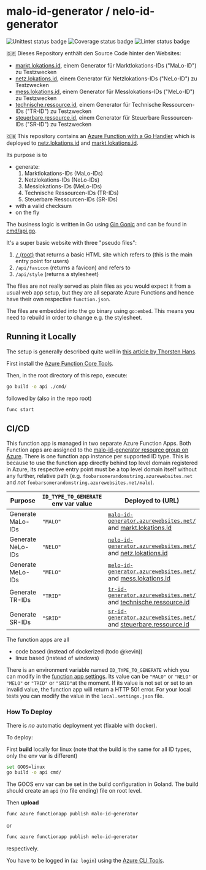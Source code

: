 # malo-id-generator / nelo-id-generator

![Unittest status badge](https://github.com/hochfrequenz/go-template-repository/workflows/Unittests/badge.svg)
![Coverage status badge](https://github.com/hochfrequenz/go-template-repository/workflows/coverage/badge.svg)
![Linter status badge](https://github.com/hochfrequenz/go-template-repository/workflows/golangci-lint/badge.svg)

🇩🇪 Dieses Repository enthält den Source Code hinter den Websites:
* [markt.lokations.id](https://markt.lokations.id), einem Generator für Marktlokations-IDs ("MaLo-ID") zu Testzwecken
* [netz.lokations.id](https://netz.lokations.id), einem Generator für Netzlokations-IDs ("NeLo-ID") zu Testzwecken
* [mess.lokations.id](https://mess.lokations.id), einem Generator für Messlokations-IDs ("MeLo-ID") zu Testzwecken
* [technische.ressource.id](https://techniscche.ressource.id), einem Generator für Technische Ressourcen-IDs ("TR-ID") zu Testzwecken
* [steuerbare.ressource.id](https://steuerbare.ressource.id), einem Generator für Steuerbare Ressourcen-IDs ("SR-ID") zu Testzwecken

🇬🇧 This repository contains
an [Azure Function with a Go Handler](https://docs.microsoft.com/en-us/azure/azure-functions/create-first-function-vs-code-other?tabs=go%2Cwindows) which is deployed to [netz.lokations.id](https://netz.lokations.id) and [markt.lokations.id](https://markt.lokations.id).

Its purpose is to

- generate:
  1. Marktlokations-IDs (MaLo-IDs)
  2. Netzlokations-IDs (NeLo-IDs)
  3. Messlokations-IDs (MeLo-IDs)
  4. Technische Ressourcen-IDs (TR-IDs)
  5. Steuerbare Ressourcen-IDs (SR-IDs)
- with a valid checksum
- on the fly

The business logic is written in Go using [Gin Gonic](https://gin-gonic.com/) and can be found in [cmd/api.go](cmd/api.go).

It's a super basic website with three "pseudo files":

1. [`/` (root)](https://malo-id-generator.azurewebsites.net/) that returns a basic HTML site which refers to (this is the main entry point for users)
2. `/api/favicon` (returns a favicon) and refers to
3. `/api/style` (returns a stylesheet)

The files are not really served as plain files as you would expect it from a usual web app setup, but they are all separate Azure Functions and hence have their own respective `function.json`.

The files are embedded into the go binary using `go:embed`.
This means you need to rebuild in order to change e.g. the stylesheet.

## Running it Locally

The setup is generally described quite well in [this article by Thorsten Hans](https://www.thorsten-hans.com/azure-functions-with-go/).

First install the [Azure Function Core Tools](https://docs.microsoft.com/en-us/azure/azure-functions/functions-run-local?tabs=v4%2Cwindows%2Ccsharp%2Cportal%2Cbash#v2).

Then, in the root directory of this repo, execute:

```bash
go build -o api ./cmd/
```

followed by (also in the repo root)

```bash
func start
```

## CI/CD

This function app is managed in two separate Azure Function Apps.
Both Function apps are assigned to the [malo-id-generator resource group on Azure](https://portal.azure.com/#@hochfrequenz.net/resource/subscriptions/1cdc65f0-62d2-4770-be11-9ec1da950c81/resourceGroups/malo-id-generator/overview).
There is one function app instance per supported ID type.
This is because to use the function app directly behind top level domain registered in Azure, its respective entry point must be a top level domain itself without any further, relative path (e.g. `foobarsomerandomstring.azurewebsites.net` and _not_ `foobarsomerandomstring.azurewebsites.net/malo`).

| Purpose           | `ID_TYPE_TO_GENERATE` env var value | Deployed to (URL)                                                                                                                                 | Settings                                                                                                                                                                                                                  |
|-------------------|-------------------------------------|---------------------------------------------------------------------------------------------------------------------------------------------------|---------------------------------------------------------------------------------------------------------------------------------------------------------------------------------------------------------------------------|
| Generate MaLo-IDs | `"MALO"`                            | [`malo-id-generator.azurewebsites.net/`](https://malo-id-generator.azurewebsites.net/) and [markt.lokations.id](https://markt.lokations.id)       | [malo-id-generator](https://portal.azure.com/#@hochfrequenz.net/resource/subscriptions/1cdc65f0-62d2-4770-be11-9ec1da950c81/resourceGroups/malo-id-generator/providers/Microsoft.Web/sites/malo-id-generator/appServices) |                                                                                                                                                                                                  |.
| Generate NeLo-IDs | `"NELO"`                            | [`nelo-id-generator.azurewebsites.net/`](https://nelo-id-generator.azurewebsites.net/) and [netz.lokations.id](https://netz.lokations.id)         | [nelo-id-generator](https://portal.azure.com/#@hochfrequenz.net/resource/subscriptions/1cdc65f0-62d2-4770-be11-9ec1da950c81/resourcegroups/malo-id-generator/providers/Microsoft.Web/sites/nelo-id-generator/appServices) |
| Generate MeLo-IDs | `"MELO"`                            | [`melo-id-generator.azurewebsites.net/`](https://melo-id-generator.azurewebsites.net/) and [mess.lokations.id](https://mess.lokations.id)         | [melo-id-generator](https://portal.azure.com/#@hochfrequenz.net/resource/subscriptions/1cdc65f0-62d2-4770-be11-9ec1da950c81/resourceGroups/malo-id-generator/providers/Microsoft.Web/sites/melo-id-generator/appServices) |
| Generate TR-IDs   | `"TRID"`                            | [`tr-id-generator.azurewebsites.net/`](https://tr-id-generator.azurewebsites.net/) and [technische.ressource.id](https://technische.ressource.id) | [tr-id-generator](https://portal.azure.com/#@hochfrequenz.net/resource/subscriptions/1cdc65f0-62d2-4770-be11-9ec1da950c81/resourcegroups/malo-id-generator/providers/Microsoft.Web/sites/tr-id-generator/appServices)     |
| Generate SR-IDs   | `"SRID"`                            | [`sr-id-generator.azurewebsites.net/`](https://sr-id-generator.azurewebsites.net/) and [steuerbare.ressource.id](https://steuerbare.ressource.id) | [sr-id-generator](https://portal.azure.com/#@hochfrequenz.net/resource/subscriptions/1cdc65f0-62d2-4770-be11-9ec1da950c81/resourcegroups/malo-id-generator/providers/Microsoft.Web/sites/sr-id-generator/appServices)     |

The function apps are all

- code based (instead of dockerized (todo @kevin))
- linux based (instead of windows)

There is an environment variable named `ID_TYPE_TO_GENERATE` which you can modify in the [function app settings](https://portal.azure.com/#@hochfrequenz.net/resource/subscriptions/1cdc65f0-62d2-4770-be11-9ec1da950c81/resourcegroups/malo-id-generator/providers/Microsoft.Web/sites/malo-id-generator/configuration).
Its value can be `"MALO"` or `"NELO"` or `"MELO"` or `"TRID"` or `"SRID"`at the moment.
If its value is not set or set to an invalid value, the function app will return a HTTP 501 error.
For your local tests you can modify the value in the `local.settings.json` file.

### How To Deploy

There is _no_ automatic deployment yet (fixable with docker).

To deploy:

First **build** locally for linux (note that the build is the same for all ID types, only the env var is different)

```bash
set GOOS=linux
go build -o api cmd/
```

The GOOS env var can be set in the build configuration in Goland.
The build should create an `api` (no file ending) file on root level.

Then **upload**

```bash
func azure functionapp publish malo-id-generator
```
or
```bash
func azure functionapp publish nelo-id-generator
```
respectively.

You have to be logged in (`az login`) using the [Azure CLI Tools](https://docs.microsoft.com/de-de/cli/azure/install-azure-cli-windows?tabs=azure-cli).
